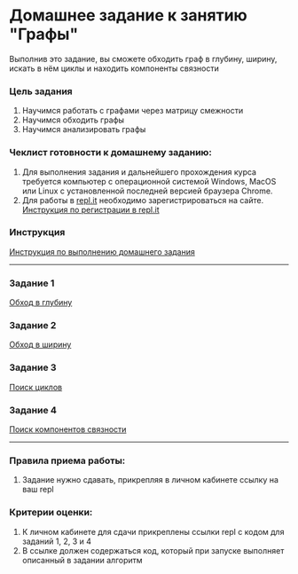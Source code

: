 # Домашнее задание к занятию "Графы"

Выполнив это задание, вы сможете обходить граф в глубину, ширину, искать в нём циклы и находить компоненты связности

### Цель задания

1. Научимся работать с графами через матрицу смежности
2. Научимся обходить графы
3. Научимся анализировать графы

### Чеклист готовности к домашнему заданию:

1. Для выполнения задания и дальнейшего прохождения курса требуется компьютер с операционной системой Windows, MacOS или Linux с установленной последней версией браузера Chrome.
2. Для работы в [repl.it](https://repl.it/) необходимо зарегистрироваться на сайте. [Инструкция по регистрации в repl.it](https://github.com/netology-code/cpps-homeworks/tree/main/common/replit)

### Инструкция

[Инструкция по выполнению домашнего задания](https://github.com/netology-code/algocpp-homeworks/tree/main/common)

------

### Задание 1

[Обход в глубину](01)

### Задание 2

[Обход в ширину](02)

### Задание 3

[Поиск циклов](03)

### Задание 4

[Поиск компонентов связности](04)

------

### Правила приема работы:

1. Задание нужно сдавать, прикрепляя в личном кабинете ссылку на ваш repl

### Критерии оценки:

1. К личном кабинете для сдачи прикреплены ссылки repl с кодом для заданий 1, 2, 3 и 4
2. В ссылке должен содержаться код, который при запуске выполняет описанный в задании алгоритм

